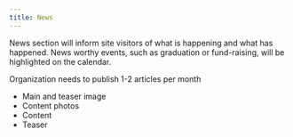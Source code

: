 ```yaml
---
title: News
---
```


News section will inform site visitors of what is happening and what has happened. News worthy events, such as graduation or fund-raising, will be highlighted on the calendar.  

Organization needs to publish 1-2 articles per month

* Main and teaser image
* Content photos
* Content
* Teaser
